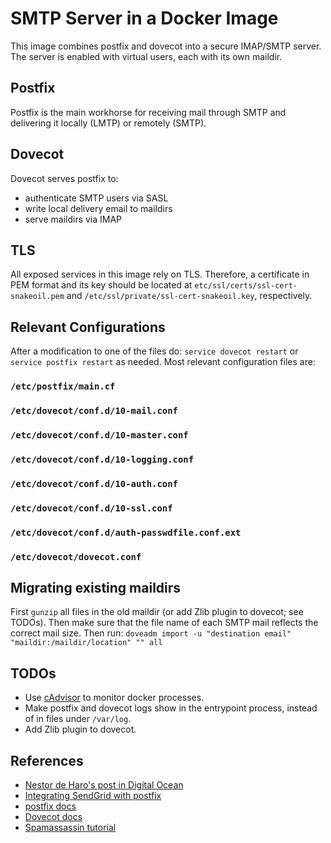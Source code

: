 # SMTP Server in a Docker Image

This image combines postfix and dovecot into a secure IMAP/SMTP server. The server is enabled with virtual users, each with its own maildir.

## Postfix

Postfix is the main workhorse for receiving mail through SMTP and delivering it locally (LMTP) or remotely (SMTP).

## Dovecot

Dovecot serves postfix to:

- authenticate SMTP users via SASL
- write local delivery email to maildirs
- serve maildirs via IMAP

## TLS

All exposed services in this image rely on TLS. Therefore, a certificate in PEM format and its key should be located at `etc/ssl/certs/ssl-cert-snakeoil.pem` and `/etc/ssl/private/ssl-cert-snakeoil.key`, respectively.

## Relevant Configurations

After a modification to one of the files do: `service dovecot restart` or `service postfix restart` as needed. Most relevant configuration files are:

### `/etc/postfix/main.cf`

### `/etc/dovecot/conf.d/10-mail.conf`

### `/etc/dovecot/conf.d/10-master.conf`

### `/etc/dovecot/conf.d/10-logging.conf`

### `/etc/dovecot/conf.d/10-auth.conf`

### `/etc/dovecot/conf.d/10-ssl.conf`

### `/etc/dovecot/conf.d/auth-passwdfile.conf.ext`

### `/etc/dovecot/dovecot.conf`

## Migrating existing maildirs

First `gunzip` all files in the old maildir (or add Zlib plugin to dovecot; see TODOs). Then make sure that the file name of each SMTP mail reflects the correct mail size. Then run: `doveadm import -u "destination email" "maildir:/maildir/location" "" all`

## TODOs

- Use [cAdvisor](https://github.com/google/cadvisor) to monitor docker processes.
- Make postfix and dovecot logs show in the entrypoint process, instead of in files under `/var/log`.
- Add Zlib plugin to dovecot.

## References

- [Nestor de Haro's post in Digital Ocean](https://www.digitalocean.com/community/tutorials/how-to-configure-a-mail-server-using-postfix-dovecot-mysql-and-spamassassin#-step-4-configure-dovecot)
- [Integrating SendGrid with postfix](https://sendgrid.com/docs/for-developers/sending-email/postfix/)
- [postfix docs](http://www.postfix.org/documentation.html)
- [Dovecot docs](https://doc.dovecot.org/)
- [Spamassassin tutorial](https://hostadvice.com/how-to/how-to-secure-postfix-with-spamassassin-on-an-ubuntu-18-04-vps-or-dedicated-server/)
